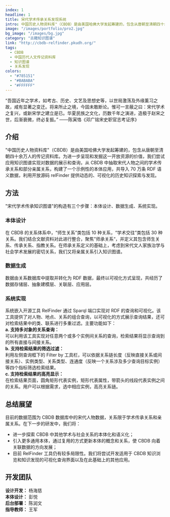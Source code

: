 ```yaml
---
index: 1
headline: 1
title: 宋代学术传承关系发现系统
intro: 中国历史人物资料库"（CBDB）是由美国哈佛大学发起筹建的，包含从唐朝至清朝四十余万人的传记资料库。为进一步呈现和发掘这一开放资源的价值，我们尝试应用知识图谱实现对数据的展示和查询，从 CBDB 中抽取宋代人物之间的学术传承关系和部分亲属关系，构建了一个示例性的本体应用，共导入 70 万条 RDF 语义数据，利用开放源码 relFinder 提供动态的、可视化的历史知识探索与发现。
image: "/images/portfolio/pro2.jpg"
bg_image: "/images/bg.jpg"
category: "古籍知识图谱"
link: "http://cbdb-relfinder.pkudh.org/"
tags:
  - CBDB
  - 中国历代人文传记资料库
  - 知识图谱
  - 关系发现
colors:
  - "#785151"
  - "#BABABA"
  - "#FFFFFF"
---
```


“吾国近年之学术，如考古、历史、文艺及思想史等，以世局激荡及外缘薰习之故，咸有显著之变迁。将来所止之境，今固未敢断论。惟可一言蔽之曰：宋代学术之复兴，或新宋学之建立是已。华夏民族之文化，历数千年之演进，造极于赵宋之世，后渐衰微，终必复振。” ——陈寅恪《邓广铭宋史职官志考证序》

## 介绍

"中国历史人物资料库"（CBDB）是由美国哈佛大学发起筹建的，包含从唐朝至清朝四十余万人的传记资料库。为进一步呈现和发掘这一开放资源的价值，我们尝试应用知识图谱实现对数据的展示和查询，从 CBDB 中抽取宋代人物之间的学术传承关系和部分亲属关系，构建了一个示例性的本体应用，共导入 70 万条 RDF 语义数据，利用开放源码 relFinder 提供动态的、可视化的历史知识探索与发现。

## 方法

"宋代学术传承知识图谱"的构造有三个步骤：本体设计、数据生成、系统实现。

### 本体设计

在 CBDB 的关系体系中，“师生关系”类包括 10 种关系，“学术交往”类包括 30 种关系。我们结合文献资料对此进行整合，聚焦”师承关系“，并定义其包含师生关系、传承关系、指教关系。在师承关系定义的基础上，考虑到宋代文人家族治学与社会学术发展的密切关系，我们又将亲属关系引入知识图谱。

### 数据生成

数据由关系数据库中提取并转化为 RDF 数据，最终以可视化方式呈现，共经历了数据存储层、抽象建模层、关联层、应用层。

### 系统实现

系统嵌入开源工具 RelFinder 通过 Sparql 端口实现对 RDF 的查询和可视化。该工具提供了对人物、地点、关系的组合查询，以可视化的方式展示查询结果，还可对检索结果中的类、联系进行多重过滤。主要功能如下：  
**a. 支持多对象的关系查询：**  
可以利用该工具实现对任意两个或多个实例间关系的查询，检索结果将显示查询到的所有直接与间接关系。  
**b. 支持检索结果的筛选过滤：**  
利用左侧查询框下的 Filter by 工具栏，可以依据关系链长度（反映直接关系或间接关系）、实例类型、关系类型、连通度（反映一个关系涉及多少查询目标实例）等四个指标筛选检索结果。  
**c. 支持检索结果的高亮显示：**  
在检索结果页面，圆角矩形代表实例，矩形代表属性，带箭头的线段代表实例之间的关系。用户可以根据需求，选中相应实例，高亮关系链。

## 总结展望

目前的数据范围为 CBDB 数据库中的宋代人物数据，关系限于学术传承关系和亲属关系。在下一步的研发中，我们将：  
- 进一步探索 CBDB 中其他学术与社会关系的本体化和语义化；
- 引入更多通用本体，通过复用的方式更新本体的概念和关系，使 CBDB 向着关联数据的方向发展；
- 目前 RelFinder 工具仍有较多局限性。我们将尝试开发适用于 CBDB 知识浏览和知识发现的可视化查询界面以及在此基础上的其他应用。

## 开发团队

**设计开发：** 杨海慈  
**本体设计：** 彭悦  
**后台部署：** 陈润文  
**指导教师：** 王军
